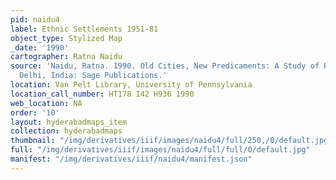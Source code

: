 ```yaml
---
pid: naidu4
label: Ethnic Settlements 1951-81
object_type: Stylized Map
_date: '1990'
cartographer: Ratna Naidu
source: 'Naidu, Ratna. 1990. Old Cities, New Predicaments: A Study of Hyderabad. New
  Delhi, India: Sage Publications.'
location: Van Pelt Library, University of Pennsylvania
location_call_number: HT178 I42 H936 1990
web_location: NA
order: '10'
layout: hyderabadmaps_item
collection: hyderabadmaps
thumbnail: "/img/derivatives/iiif/images/naidu4/full/250,/0/default.jpg"
full: "/img/derivatives/iiif/images/naidu4/full/full/0/default.jpg"
manifest: "/img/derivatives/iiif/naidu4/manifest.json"
---
```

